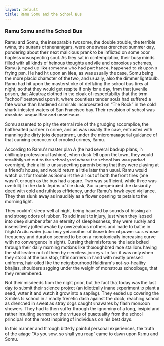 ```yaml
---
layout: default
title: Ramu Somu and the School Bus
---
```


### Ramu Somu and the School Bus

Ramu and Somu, the inseparable twosome, the double trouble, the terrible twins, the sultans of shenanigans, were one sweat drenched summer day, pondering about their next malicious prank to be inflicted on some poor hapless unsuspecting soul.  As they sat in contemplation, their busy minds filled with all kinds of heinous thoughts and vile and obnoxious schemes, Ramu jumped up like someone who had perchance, happened to sit upon a frying pan. He had hit upon an idea, as was usually the case, Somu being the more placid character of the two, and usually, also the dimmer lightbulb. Ramu had hit upon the masterstroke of deflating the school bus tires at night, so that they would get respite if only for a day, from that juvenile prison, that Alcatraz clothed in the cloak of respectability that the term "school" bestowed upon it, where countless tender souls
had suffered a fate worse than hardened criminals incarcerated on “The Rock” in the cold shark-infested waters of San Francisco bay. Their revulsion of school was absolute, unqualified and unanimous.

Somu assented to play the eternal role of the grudging accomplice, the halfhearted partner in crime, and as was usually the case, entrusted with manning the dirty jobs department, under the micromanagerial guidance of that cunning concocter of crooked crimes, Ramu.

According to Ramu's master plan A (he had several backup plans, in chillingly professional fashion), when dusk fell upon the town, they would stealthily set out to the school yard where the school bus was parked overnight, their alibi to unsuspecting parents being that they were playing at a friend's house, and would return a little later than usual. Ramu would watch out for trouble as Somu let the air out of both the front tires (one wasn't enough as the bus had a spare. Two was sufficient, while three was overkill). In the dark depths of the dusk, Somu perpetrated the dastardly deed with cold and ruthless efficiency, under Ramu's hawk eyed vigilance. They then slunk away as inaudibly
as a flower opening its petals to the morning light.

They couldn't sleep well at night, being haunted by sounds of hissing air and strong odors of rubber. To add insult to injury, just when they lapsed into deep slumber after an eternity of sleeplessness, they were rudely and insensitively jolted awake by overzealous mothers and made to bathe in frigid Arctic water (courtesy yet another of those infernal power cuts whose frequency and duration seemed to be on a monotonically increasing curve with no convergence in sight). Cursing their misfortune, the lads bolted through their daily morning motions like thoroughbred race stallions having the shit beaten out of them by merciless jockeys. In fact it was only when they 
stood at the bus stop, tiffin carriers in hand with neatly pressed uniforms, hair oiled 
like the neighbourhood Haldiram's not-so-healthy bhajias, shoulders sagging under the 
weight of monstrous schoolbags, that they remembered.  

Not their misdeeds from the night prior, but the fact that today was the last day to submit their science project (an idiotically inane experiment to plant a seed, water it and watch it grow into a sapling). They ended up covering the 3 miles to school in a madly frenetic dash against the clock, reaching school as drenched in sweat as stray dogs caught unawares by flash monsoon showers. They had to then suffer through the ignominy of a long, insipid and rather insulting sermon on the virtues of punctuality from the school principal, not the most inspiring of individuals on his best days. 

In this manner and through bitterly painful personal experiences, the truth of the adage
"As you sow, so shall you reap" came to dawn upon Ramu and Somu.












